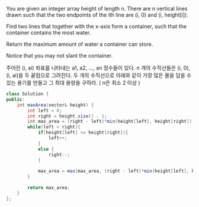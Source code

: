 You are given an integer array height of length n. There are n vertical lines drawn such that the two endpoints of the ith line are (i, 0) and (i, height[i]).

Find two lines that together with the x-axis form a container, such that the container contains the most water.

Return the maximum amount of water a container can store.

Notice that you may not slant the container.


주어진 (i, ai) 좌표를 나타내는 a1, a2, ..., an 정수들이 있다. n 개의 수직선들은 (i, 0), (i, ai)을 두 끝점으로 그려진다. 두 개의 수직선으로 아래와 같이 가장 많은 물을 담을 수 있는 용기를 만들고 그 최대 용량을 구하라. ( n은 최소 2 이상 )

```java
class Solution {
public:
    int maxArea(vector& height) {
        int left = 0;
        int right = height.size() - 1;
        int max_area = (right - left)*min(height[left], height[right]);
        while(left < right){
            if(height[left] <= height[right]){
                left++;
            }
            else {
                right--;
            }
            
            max_area = max(max_area, (right - left)*min(height[left], height[right]) );
        }
        
        return max_area;
    }
};
```
